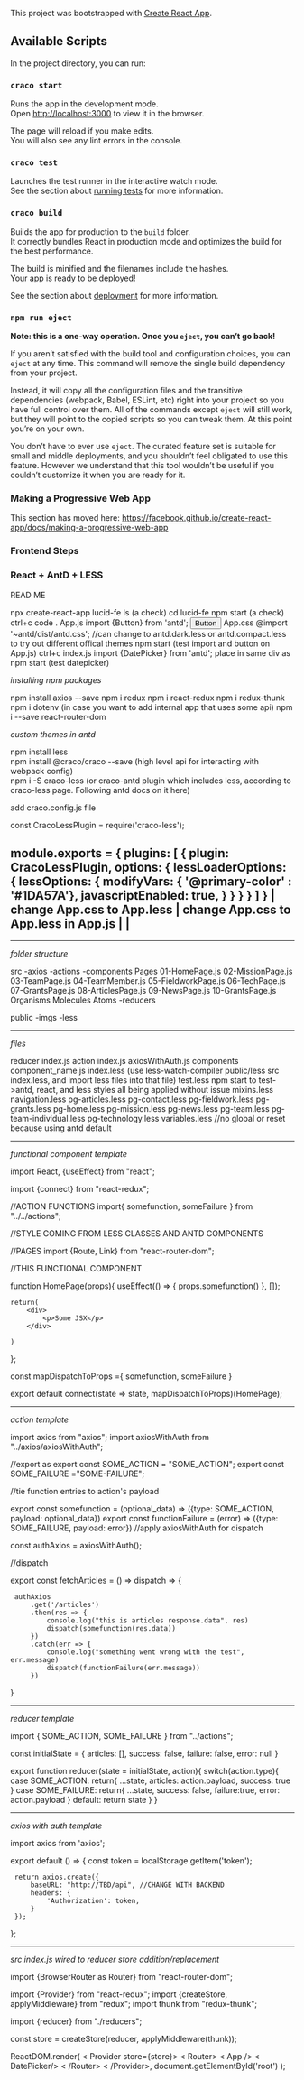 This project was bootstrapped with [Create React App](https://github.com/facebook/create-react-app).

## Available Scripts

In the project directory, you can run:

### `craco start`

Runs the app in the development mode.<br />
Open [http://localhost:3000](http://localhost:3000) to view it in the browser.

The page will reload if you make edits.<br />
You will also see any lint errors in the console.

### `craco test`

Launches the test runner in the interactive watch mode.<br />
See the section about [running tests](https://facebook.github.io/create-react-app/docs/running-tests) for more information.

### `craco build`

Builds the app for production to the `build` folder.<br />
It correctly bundles React in production mode and optimizes the build for the best performance.

The build is minified and the filenames include the hashes.<br />
Your app is ready to be deployed!

See the section about [deployment](https://facebook.github.io/create-react-app/docs/deployment) for more information.

### `npm run eject`

**Note: this is a one-way operation. Once you `eject`, you can’t go back!**

If you aren’t satisfied with the build tool and configuration choices, you can `eject` at any time. This command will remove the single build dependency from your project.

Instead, it will copy all the configuration files and the transitive dependencies (webpack, Babel, ESLint, etc) right into your project so you have full control over them. All of the commands except `eject` will still work, but they will point to the copied scripts so you can tweak them. At this point you’re on your own.

You don’t have to ever use `eject`. The curated feature set is suitable for small and middle deployments, and you shouldn’t feel obligated to use this feature. However we understand that this tool wouldn’t be useful if you couldn’t customize it when you are ready for it.


### Making a Progressive Web App

This section has moved here: https://facebook.github.io/create-react-app/docs/making-a-progressive-web-app

### Frontend Steps
### React + AntD + LESS

READ ME

npx create-react-app lucid-fe
ls (a check)
cd lucid-fe
npm start (a check)
ctrl+c
code .
App.js
	 import {Button} from 'antd';
	<Button type="primary">Button</Button>
App.css
	@import '~antd/dist/antd.css'; //can change to antd.dark.less or antd.compact.less to try out different offical themes
npm start (test import and button on App.js)
ctrl+c
index.js
	import {DatePicker} from 'antd';
	place <DatePicker/> in same div as <App/>
npm start (test datepicker)

_installing npm packages_

npm install axios --save
npm i redux
npm i react-redux
npm i redux-thunk
npm i dotenv (in case you want to add internal app that uses some api)
npm i --save react-router-dom

_custom themes in antd_													
																
npm install less														
npm install @craco/craco --save (high level api for interacting with webpack config)						
npm i -S craco-less (or craco-antd plugin which includes less, according to craco-less page. Following antd docs on it here)	
																
add craco.config.js file

const CracoLessPlugin = require('craco-less');

module.exports = {
    plugins: [
        {
            plugin: CracoLessPlugin,
            options: {
                lessLoaderOptions: {
                    lessOptions: {
                        modifyVars: { '@primary-color' : '#1DA57A'},
                        javascriptEnabled: true,
                    }
                }
            }
        }
    ]
}
																|
change App.css to App.less													|
change App.css to App.less in App.js												|
																|
----------------------------------------------------------------------------------------------------------------------------------
________________
_folder structure_

src
-axios
-actions
-components
	Pages
		01-HomePage.js
		02-MissionPage.js
		03-TeamPage.js
		04-TeamMember.js
		05-FieldworkPage.js
		06-TechPage.js
		07-GrantsPage.js
		08-ArticlesPage.js
		09-NewsPage.js
		10-GrantsPage.js
	Organisms
	Molecules
	Atoms
-reducers

public
-imgs
-less


______
_files_

reducer index.js
action index.js
axiosWithAuth.js
components component_name.js
index.less (use less-watch-compiler public/less src index.less, and import less files into that file)
	test.less
		npm start to test->antd, react, and less styles all being applied without issue
	mixins.less
	navigation.less
	pg-articles.less
	pg-contact.less
	pg-fieldwork.less
	pg-grants.less
	pg-home.less
	pg-mission.less
	pg-news.less
	pg-team.less
	pg-team-individual.less
	pg-technology.less
	variables.less
	//no global or reset because using antd default


_____________________________
_functional component template_

import React, {useEffect} from "react";

import {connect} from "react-redux";

//ACTION FUNCTIONS
import{
    somefunction,
    someFailure
} from "../../actions";

//STYLE COMING FROM LESS CLASSES AND ANTD COMPONENTS

//PAGES
import {Route, Link} from "react-router-dom";

//THIS FUNCTIONAL COMPONENT

function HomePage(props){
    useEffect(() => {
        props.somefunction()
    }, []);

    return(
        <div>
            <p>Some JSX</p>
        </div>
        
    )
};



const mapDispatchToProps ={
    somefunction,
    someFailure
}

export default connect(state => state, mapDispatchToProps)(HomePage);



_______________
_action template_

 import axios from "axios";
 import axiosWithAuth from "../axios/axiosWithAuth";

 //export as
export const SOME_ACTION = "SOME_ACTION";
export const SOME_FAILURE ="SOME-FAILURE";

//tie function entries to action's payload

 export const somefunction = (optional_data) => ({type: SOME_ACTION, payload: optional_data})
 export const functionFailure = (error) => ({type: SOME_FAILURE, payload: error})
 //apply axiosWithAuth for dispatch

 const authAxios = axiosWithAuth();

 //dispatch

 export const fetchArticles = () => dispatch => {

     authAxios
         .get('/articles')
         .then(res => {
             console.log("this is articles response.data", res)
             dispatch(somefunction(res.data))
         })
         .catch(err => {
             console.log("something went wrong with the test", err.message)
             dispatch(functionFailure(err.message))
         })
 }

________________
_reducer template_

 import {
     SOME_ACTION,
     SOME_FAILURE
 } from "../actions";

 const initialState = {
     articles: [],
     success: false,
     failure: false,
     error: null
 }

 export function reducer(state = initialState, action){
     switch(action.type){
         case SOME_ACTION:
             return{
                 ...state,
                 articles: action.payload,
                 success: true
             }
         case SOME_FAILURE:
             return{
                 ...state,
                 success: false,
                 failure:true,
                 error: action.payload
             }
         default:
             return state
     }
 }


________________________
_axios with auth template_

 import axios from 'axios';

 export default () => {
     const token = localStorage.getItem('token');

     return axios.create({
         baseURL: "http://TBD/api", //CHANGE WITH BACKEND
         headers: {
             'Authorization': token,
         }
     });
 };



________________________________________________________
_src index.js wired to reducer store addition/replacement_

import {BrowserRouter as Router} from "react-router-dom";

 import {Provider} from "react-redux";
 import {createStore, applyMiddleware} from "redux";
 import thunk from "redux-thunk";

 import {reducer} from "./reducers";

 const store = createStore(reducer, applyMiddleware(thunk));

 ReactDOM.render(
   < Provider store={store}>
     < Router>
       < App />
       < DatePicker/>
     < /Router>
   < /Provider>,
   document.getElementById('root')
 );


